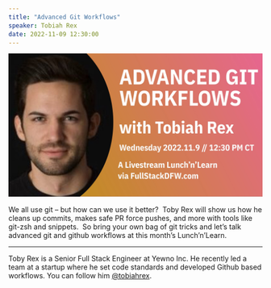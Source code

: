 ```yaml
---
title: "Advanced Git Workflows"
speaker: Tobiah Rex
date: 2022-11-09 12:30:00
---
```


![banner](/20221109.jpg)

We all use git – but how can we use it better?  Toby Rex will show us how he cleans up commits, makes safe PR force pushes, and more with tools like git-zsh and snippets.  So bring your own bag of git tricks and let’s talk advanced git and github workflows at this month’s Lunch’n’Learn.


---

Toby Rex is a Senior Full Stack Engineer at Yewno Inc.  He recently led a team at a startup where he set code standards and developed Github based workflows. You can follow him [@tobiahrex](https://twitter.com/TobiahRex).

